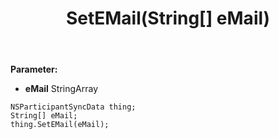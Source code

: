 ﻿---
uid: crmscript_ref_NSParticipantSyncData_SetEMail
title: SetEMail(String[] eMail)
intellisense: NSParticipantSyncData.SetEMail
keywords: NSParticipantSyncData, GetEMail
so.topic: reference
---



**Parameter:** 
 - **eMail** StringArray

```crmscript
NSParticipantSyncData thing;
String[] eMail;
thing.SetEMail(eMail);
```

